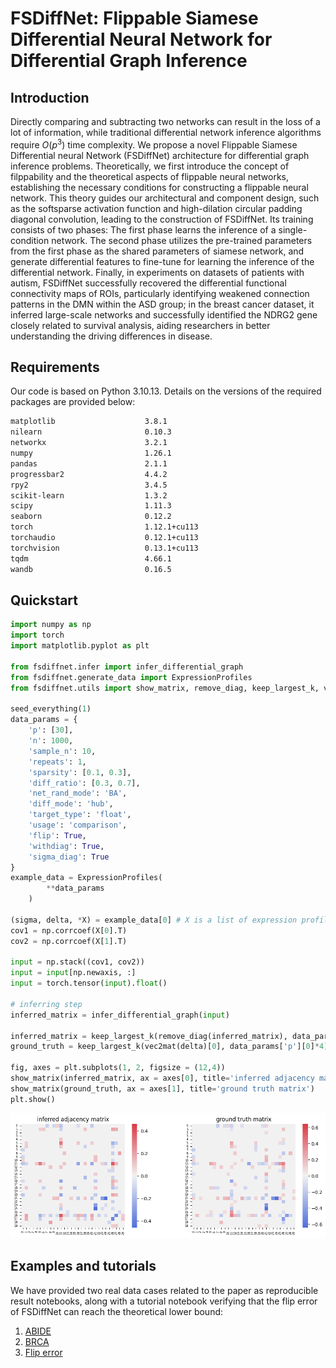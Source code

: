 # FSDiffNet: Flippable Siamese Differential Neural Network for Differential Graph Inference

## Introduction

Directly comparing and subtracting two networks can result in the loss of a lot of information, while traditional differential network inference algorithms require $O(p^3)$ time complexity. We propose a novel Flippable Siamese Differential neural Network (FSDiffNet) architecture for differential graph inference problems. Theoretically, we first introduce the concept of filppability and the theoretical aspects of flippable neural networks, establishing the necessary conditions for constructing a flippable neural network. This theory guides our architectural and component design, such as the softsparse activation function and high-dilation circular padding diagonal convolution, leading to the construction of FSDiffNet. Its training consists of two phases: The first phase learns the inference of a single-condition network. The second phase utilizes the pre-trained parameters from the first phase as the shared parameters of siamese network, and generate differential features to fine-tune for learning the inference of the differential network.  Finally, in experiments on datasets of patients with autism, FSDiffNet successfully recovered the differential functional connectivity maps of ROIs, particularly identifying weakened connection patterns in the DMN within the ASD group; in the breast cancer dataset, it inferred large-scale networks and successfully identified the NDRG2 gene closely related to survival analysis, aiding researchers in better understanding the driving differences in disease.

## Requirements

Our code is based on Python 3.10.13. Details on the versions of the required packages are provided below:

```bash
matplotlib                    3.8.1
nilearn                       0.10.3
networkx                      3.2.1
numpy                         1.26.1
pandas                        2.1.1
progressbar2                  4.4.2
rpy2                          3.4.5
scikit-learn                  1.3.2
scipy                         1.11.3
seaborn                       0.12.2
torch                         1.12.1+cu113
torchaudio                    0.12.1+cu113
torchvision                   0.13.1+cu113
tqdm                          4.66.1
wandb                         0.16.5
```

## Quickstart

```python
import numpy as np
import torch
import matplotlib.pyplot as plt

from fsdiffnet.infer import infer_differential_graph
from fsdiffnet.generate_data import ExpressionProfiles
from fsdiffnet.utils import show_matrix, remove_diag, keep_largest_k, vec2mat, seed_everything, calculate_flip_error

seed_everything(1)
data_params = {
    'p': [30],
    'n': 1000,
    'sample_n': 10,
    'repeats': 1,
    'sparsity': [0.1, 0.3],
    'diff_ratio': [0.3, 0.7],
    'net_rand_mode': 'BA',
    'diff_mode': 'hub',
    'target_type': 'float',
    'usage': 'comparison',
    'flip': True,
    'withdiag': True,
    'sigma_diag': True
}
example_data = ExpressionProfiles(
        **data_params
    )

(sigma, delta, *X) = example_data[0] # X is a list of expression profiles X1, X2, each with a shape of (n, p), in this case, (1000, 39).
cov1 = np.corrcoef(X[0].T)
cov2 = np.corrcoef(X[1].T)

input = np.stack((cov1, cov2))
input = input[np.newaxis, :]
input = torch.tensor(input).float()

# inferring step
inferred_matrix = infer_differential_graph(input)

inferred_matrix = keep_largest_k(remove_diag(inferred_matrix), data_params['p'][0]*4)
ground_truth = keep_largest_k(vec2mat(delta)[0], data_params['p'][0]*4)

fig, axes = plt.subplots(1, 2, figsize = (12,4))
show_matrix(inferred_matrix, ax = axes[0], title='inferred adjacency matrix')
show_matrix(ground_truth, ax = axes[1], title='ground truth matrix')
plt.show()
```

![result](./figures/output.png "result")

## Examples and tutorials

We have provided two real data cases related to the paper as reproducible result notebooks, along with a tutorial notebook verifying that the flip error of FSDiffNet can reach the theoretical lower bound:

1. [ABIDE](./notebooks/ABIDE.ipynb)
2. [BRCA](./notebooks/BRCA.ipynb)
3. [Flip error](./notebooks/quickstart.ipynb)